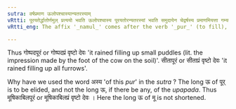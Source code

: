 ```yaml
---
sutra: वर्षप्रमाण ऊलोपश्चास्यान्यतरस्याम्
vRtti: पूरयतेर्द्धातोर्णमुल् प्रत्ययो भवति ऊलोपश्चास्य पूरयतोरन्यतरस्यां भवति समुदायेन चेद्वर्षस्य प्रमाणमियत्ता गम्यते ॥
vRtti_eng: The affix '_namul_' comes after the verb '_pur_' (to fill), when the word so formed expresses a measure of rain-fall; and optionally the long '_u_' of this '_pur_' is elided.

---
```

Thus गोष्पदपूरं or गोष्पदप्रं वृष्टो देवः 'it rained filling up small puddles (lit. the impression made by the foot of the cow on the soil)'. सीतापूरं or सीताप्रं वृष्टो देवः 'it rained filling up all furrows'.

Why have we used the word अस्य 'of this _pur_' in the _sutra_ ? The long ऊ of पूर् is to be elided, and not the long ऊ, if there be any, of the _upapada_. Thus मूषिकाबिलपूरं or मूषिकाबिलप्रं वृष्टो देवः । Here the long ऊ of मू is not shortened.